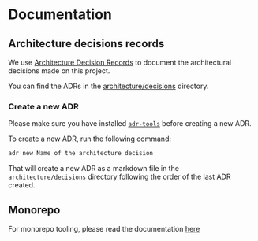 # Documentation

## Architecture decisions records

We use [Architecture Decision Records](https://adr.github.io/) to document the architectural decisions made on this project.

You can find the ADRs in the [architecture/decisions](architecture/decisions) directory.

### Create a new ADR

Please make sure you have installed [`adr-tools`](https://github.com/npryce/adr-tools) before creating a new ADR.

To create a new ADR, run the following command:

```bash
adr new Name of the architecture decision
```

That will create a new ADR as a markdown file in the `architecture/decisions` directory following the order of the last ADR created.

## Monorepo

For monorepo tooling, please read the documentation [here](./monorepo.md)
